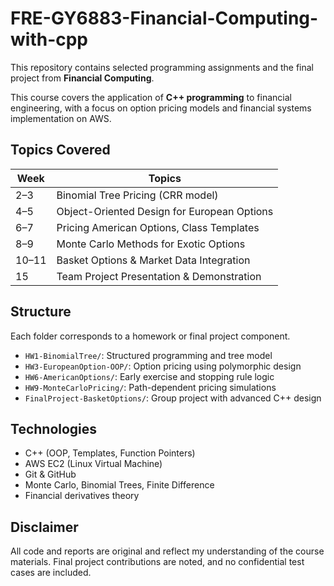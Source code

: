 # FRE-GY6883-Financial-Computing-with-cpp

This repository contains selected programming assignments and the final project from **Financial Computing**.

This course covers the application of **C++ programming** to financial engineering, with a focus on option pricing models and financial systems implementation on AWS.

## Topics Covered

| Week | Topics |
|------|--------|
| 2–3  | Binomial Tree Pricing (CRR model) |
| 4–5  | Object-Oriented Design for European Options |
| 6–7  | Pricing American Options, Class Templates |
| 8–9  | Monte Carlo Methods for Exotic Options |
| 10–11 | Basket Options & Market Data Integration |
| 15   | Team Project Presentation & Demonstration |

## Structure

Each folder corresponds to a homework or final project component.

- `HW1-BinomialTree/`: Structured programming and tree model
- `HW3-EuropeanOption-OOP/`: Option pricing using polymorphic design
- `HW6-AmericanOptions/`: Early exercise and stopping rule logic
- `HW9-MonteCarloPricing/`: Path-dependent pricing simulations
- `FinalProject-BasketOptions/`: Group project with advanced C++ design

## Technologies

- C++ (OOP, Templates, Function Pointers)
- AWS EC2 (Linux Virtual Machine)
- Git & GitHub
- Monte Carlo, Binomial Trees, Finite Difference
- Financial derivatives theory

## Disclaimer

All code and reports are original and reflect my understanding of the course materials. Final project contributions are noted, and no confidential test cases are included.

